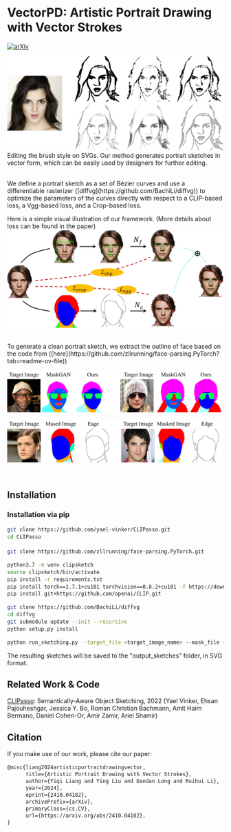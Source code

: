 # VectorPD: Artistic Portrait Drawing with Vector Strokes

[![arXiv](https://img.shields.io/badge/arXiv-2410.04182-b31b1b.svg)](https://arxiv.org/abs/2410.04182)


![](repo_images/style.jpg?raw=true)
Editing the brush style on SVGs. Our method generates portrait sketches in vector form, which can be easily used by designers for further editing.

<br>
We define a portrait sketch as a set of Bézier curves and use a differentiable rasterizer ([diffvg](https://github.com/BachiLi/diffvg)) to optimize the parameters of the curves directly with respect to a CLIP-based loss, a Vgg-based loss, and a Crop-based loss. 

Here is a simple visual illustration of our framework.
(More details about loss can be found in the paper)
![](repo_images/details.jpg?raw=true)
<br>

<br>
To generate a clean portrait sketch, we extract the outline of face based on the code from ([here](https://github.com/zllrunning/face-parsing.PyTorch?tab=readme-ov-file))

![](repo_images/masked.png?raw=true)

![](repo_images/edge.png?raw=true)

<br>


## Installation
### Installation via pip
```bash
git clone https://github.com/yael-vinker/CLIPasso.git
cd CLIPasso

git clone https://github.com/zllrunning/face-parsing.PyTorch.git
```
```bash
python3.7 -m venv clipsketch
source clipsketch/bin/activate
pip install -r requirements.txt
pip install torch==1.7.1+cu101 torchvision==0.8.2+cu101 -f https://download.pytorch.org/whl/torch_stable.html
pip install git+https://github.com/openai/CLIP.git
```
```bash
git clone https://github.com/BachiLi/diffvg
cd diffvg
git submodule update --init --recursive
python setup.py install
```

```bash
python run_sketching.py --target_file <target_image_name> --mask_file <masked_image_name> --num_strokes 40 --num_sketches 1
```
The resulting sketches will be saved to the "output_sketches" folder, in SVG format.


## Related Work & Code
[CLIPasso](https://arxiv.org/abs/2202.05822): Semantically-Aware Object Sketching, 2022 (Yael Vinker, Ehsan Pajouheshgar, Jessica Y. Bo, Roman Christian Bachmann, Amit Haim Bermano, Daniel Cohen-Or, Amir Zamir, Ariel Shamir)

## Citation
If you make use of our work, please cite our paper:

```
@misc{liang2024artisticportraitdrawingvector,
      title={Artistic Portrait Drawing with Vector Strokes}, 
      author={Yiqi Liang and Ying Liu and Dandan Long and Ruihui Li},
      year={2024},
      eprint={2410.04182},
      archivePrefix={arXiv},
      primaryClass={cs.CV},
      url={https://arxiv.org/abs/2410.04182}, 
}
```
